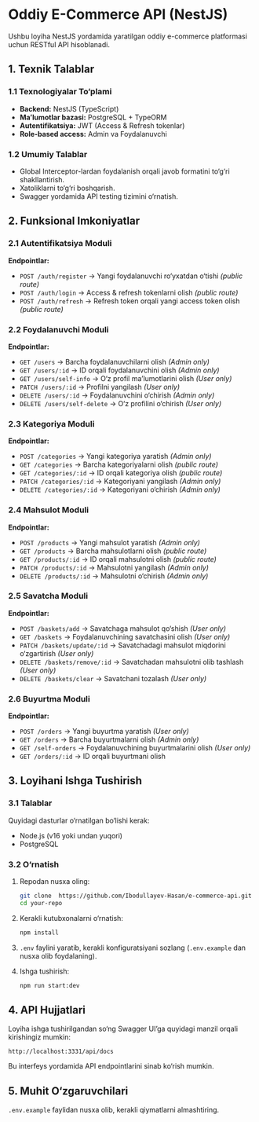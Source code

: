 # Oddiy E-Commerce API (NestJS)

Ushbu loyiha NestJS yordamida yaratilgan oddiy e-commerce platformasi uchun RESTful API hisoblanadi.

## 1. Texnik Talablar

### 1.1 Texnologiyalar To‘plami
- **Backend:** NestJS (TypeScript)
- **Ma’lumotlar bazasi:** PostgreSQL + TypeORM
- **Autentifikatsiya:** JWT (Access & Refresh tokenlar)
- **Role-based access:** Admin va Foydalanuvchi

### 1.2 Umumiy Talablar
- Global Interceptor-lardan foydalanish orqali javob formatini to‘g‘ri shakllantirish.
- Xatoliklarni to‘g‘ri boshqarish.
- Swagger yordamida API testing tizimini o‘rnatish.

## 2. Funksional Imkoniyatlar

### 2.1 Autentifikatsiya Moduli
**Endpointlar:**
- `POST /auth/register` → Yangi foydalanuvchi ro‘yxatdan o‘tishi *(public route)*
- `POST /auth/login` → Access & refresh tokenlarni olish *(public route)*
- `POST /auth/refresh` → Refresh token orqali yangi access token olish *(public route)*

### 2.2 Foydalanuvchi Moduli
**Endpointlar:**
- `GET /users` → Barcha foydalanuvchilarni olish *(Admin only)*
- `GET /users/:id` → ID orqali foydalanuvchini olish *(Admin only)*
- `GET /users/self-info` → O‘z profil ma’lumotlarini olish *(User only)*
- `PATCH /users/:id` → Profilni yangilash *(User only)*
- `DELETE /users/:id` → Foydalanuvchini o‘chirish *(Admin only)*
- `DELETE /users/self-delete` → O‘z profilini o‘chirish *(User only)*

### 2.3 Kategoriya Moduli
**Endpointlar:**
- `POST /categories` → Yangi kategoriya yaratish *(Admin only)*
- `GET /categories` → Barcha kategoriyalarni olish *(public route)*
- `GET /categories/:id` → ID orqali kategoriya olish *(public route)*
- `PATCH /categories/:id` → Kategoriyani yangilash *(Admin only)*
- `DELETE /categories/:id` → Kategoriyani o‘chirish *(Admin only)*

### 2.4 Mahsulot Moduli
**Endpointlar:**
- `POST /products` → Yangi mahsulot yaratish *(Admin only)*
- `GET /products` → Barcha mahsulotlarni olish *(public route)*
- `GET /products/:id` → ID orqali mahsulotni olish *(public route)*
- `PATCH /products/:id` → Mahsulotni yangilash *(Admin only)*
- `DELETE /products/:id` → Mahsulotni o‘chirish *(Admin only)*

### 2.5 Savatcha Moduli
**Endpointlar:**
- `POST /baskets/add` → Savatchaga mahsulot qo‘shish *(User only)*
- `GET /baskets` → Foydalanuvchining savatchasini olish *(User only)*
- `PATCH /baskets/update/:id` → Savatchadagi mahsulot miqdorini o‘zgartirish *(User only)*
- `DELETE /baskets/remove/:id` → Savatchadan mahsulotni olib tashlash *(User only)*
- `DELETE /baskets/clear` → Savatchani tozalash *(User only)*

### 2.6 Buyurtma Moduli
**Endpointlar:**
- `POST /orders` → Yangi buyurtma yaratish *(User only)*
- `GET /orders` → Barcha buyurtmalarni olish *(Admin only)*
- `GET /self-orders` → Foydalanuvchining buyurtmalarini olish *(User only)*
- `GET /orders/:id` → ID orqali buyurtmani olish

## 3. Loyihani Ishga Tushirish

### 3.1 Talablar
Quyidagi dasturlar o‘rnatilgan bo‘lishi kerak:
- Node.js (v16 yoki undan yuqori)
- PostgreSQL

### 3.2 O‘rnatish
1. Repodan nusxa oling:
   ```sh
   git clone  https://github.com/Ibodullayev-Hasan/e-commerce-api.git 
   cd your-repo
   ```
2. Kerakli kutubxonalarni o‘rnatish:
   ```sh
   npm install
   ```
3. `.env` faylini yaratib, kerakli konfiguratsiyani sozlang (`.env.example` dan nusxa olib foydalaning).

4. Ishga tushirish:
   ```sh
   npm run start:dev
   ```

## 4. API Hujjatlari
Loyiha ishga tushirilgandan so‘ng Swagger UI’ga quyidagi manzil orqali kirishingiz mumkin:
```
http://localhost:3331/api/docs
```
Bu interfeys yordamida API endpointlarini sinab ko‘rish mumkin.

## 5. Muhit O‘zgaruvchilari
`.env.example` faylidan nusxa olib, kerakli qiymatlarni almashtiring.


